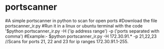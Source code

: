 # portscanner
#A simple portscanner in python to scan for open ports
#Download the file portscanner_ir.py
#Run it in a linux or ubuntu terminal with the code '$python portscanner_ir.py -H ('ip address range') -p ('ports separated with comma')
#Example:- $python portscanner_ir.py -H 172.30.91.* -p 21,22,23 //Scans for ports 21, 22 and 23 for ip ranges 172.30.91.1-255.
